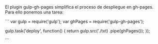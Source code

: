 El plugin gulp-gh-pages simplifica el proceso de despliegue en gh-pages. Para ello ponemos una tarea:

´´´
var gulp = require('gulp');
var ghPages = require('gulp-gh-pages');

gulp.task('deploy', function() {
  return gulp.src('./txt)
    .pipe(ghPages());
});

´´´
